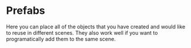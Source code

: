 # Prefabs

Here you can place all of the objects that you have created and would like to 
reuse in different scenes. They also work well if you want to programatically
add them to the same scene.
